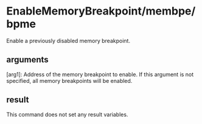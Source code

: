 # EnableMemoryBreakpoint/membpe/bpme

Enable a previously disabled memory breakpoint.

## arguments

\[arg1\]: Address of the memory breakpoint to enable. If this argument is not specified, all memory breakpoints will be enabled.

## result

This command does not set any result variables.
